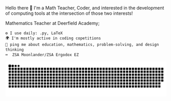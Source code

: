 Hello there 👋
I'm a Math Teacher, Coder, and interested in the development of computing tools at the intersection of those two interests!

Mathematics Teacher at Deerfield Academy;


    ⚙️ I use daily: .py, LaTeX
    🌍 I'm mostly active in coding copetitions
    💬 ping me about education, mathematics, problem-solving, and design thinking
    ⌨️  ZSA Moonlander/ZSA Ergodox EZ

![GitHub Snake Dark](github-contribution-grid-snake-dark.svg)
